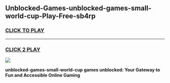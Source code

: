 
## Unblocked-Games-unblocked-games-small-world-cup-Play-Free-sb4rp
<h3>
<a href="https://premium76.site?title=unblocked-games-small-world-cup&ref=19M">CLICK TO PLAY</a></h3>
<hr>

<h3>
<a href="https://premium76.site?title=unblocked-games-small-world-cup&ref=19M">CLICK 2 PLAY</a>
  
</h3>

<a href="https://premium76.site?title=unblocked-games-small-world-cup&ref=19M"><img src="https://clearcache.store/games.png"></a>


**unblocked-games-small-world-cup games unblocked: Your Gateway to Fun and Accessible Online Gaming**
